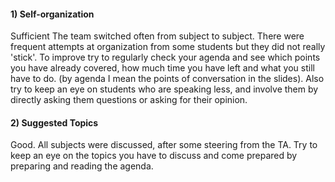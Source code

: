 #### 1) Self-organization
Sufficient
The team switched often from subject to subject. There were frequent attempts at organization from some students but they did not really 'stick'. To improve try to regularly check your agenda and see which points you have already covered, how much time you have left and what you still have to do. (by agenda I mean the points of conversation in the slides). Also try to keep an eye on students who are speaking less, and involve them by directly asking them questions or asking for their opinion. 


#### 2) Suggested Topics
Good.
All subjects were discussed, after some steering from the TA. Try to keep an eye on the topics you have to discuss and come prepared by preparing and reading the agenda. 